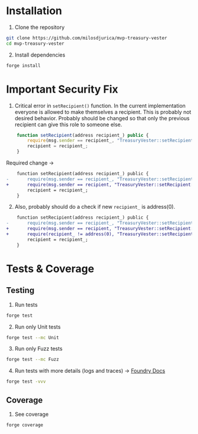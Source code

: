# Installation

1. Clone the repository

```bash
git clone https://github.com/milosdjurica/mvp-treasury-vester
cd mvp-treasury-vester
```

2. Install dependencies

```bash
forge install
```

# Important Security Fix

1. Critical error in `setRecipient()` function. In the current implementation everyone is allowed to make themselves a recipient. This is probably not desired behavior. Probably should be changed so that only the previous recipient can give this role to someone else.

```javascript
    function setRecipient(address recipient_) public {
        require(msg.sender == recipient_, "TreasuryVester::setRecipient: unauthorized");
        recipient = recipient_;
    }

```

Required change ->

```diff
    function setRecipient(address recipient_) public {
-       require(msg.sender == recipient_, "TreasuryVester::setRecipient: unauthorized");
+       require(msg.sender == recipient, "TreasuryVester::setRecipient: unauthorized");
        recipient = recipient_;
    }

```

2. Also, probably should do a check if new `recipient_` is address(0).

```diff
    function setRecipient(address recipient_) public {
-       require(msg.sender == recipient_, "TreasuryVester::setRecipient: unauthorized");
+       require(msg.sender == recipient, "TreasuryVester::setRecipient: unauthorized");
+       require(recipient_ != address(0), "TreasuryVester::setRecipient: address zero");
        recipient = recipient_;
    }

```

# Tests & Coverage

## Testing

1. Run tests

```sh
forge test
```

2. Run only Unit tests

```sh
forge test --mc Unit
```

3. Run only Fuzz tests

```sh
forge test --mc Fuzz
```

4. Run tests with more details (logs and traces) -> [Foundry Docs][Foundry-logs-docs-url]

```sh
forge test -vvv
```

## Coverage

1. See coverage

```sh
forge coverage
```

[Foundry-logs-docs-url]: https://book.getfoundry.sh/forge/tests?highlight=-vvv#logs-and-traces
